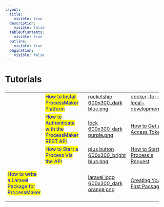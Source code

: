 ```yaml
---
layout:
  title:
    visible: true
  description:
    visible: false
  tableOfContents:
    visible: true
  outline:
    visible: true
  pagination:
    visible: false
---
```


# Tutorials

<table data-view="cards"><thead><tr><th></th><th></th><th></th><th data-hidden data-card-cover data-type="files"></th><th data-hidden data-card-target data-type="content-ref"></th></tr></thead><tbody><tr><td></td><td><mark style="color:blue;">How to Install ProcessMaker Platform</mark></td><td></td><td><a href=".gitbook/assets/rocketship 600x300_dark blue.png">rocketship 600x300_dark blue.png</a></td><td><a href="getting-started/installation/docker-for-local-development.md">docker-for-local-development.md</a></td></tr><tr><td></td><td><mark style="color:blue;">How to Authenticate with the ProcessMaker REST API</mark></td><td></td><td><a href=".gitbook/assets/lock 600x300_dark purple.png">lock 600x300_dark purple.png</a></td><td><a href="http://127.0.0.1:5000/s/7PyIjqHDo60JXPLPD89h/working-with-the-api/how-to-get-an-access-token">How to Get an Access Token</a></td></tr><tr><td></td><td><mark style="color:blue;">How to Start a Process Via the API</mark></td><td></td><td><a href=".gitbook/assets/plus button 600x300_bright blue.png">plus button 600x300_bright blue.png</a></td><td><a href="http://127.0.0.1:5000/s/7PyIjqHDo60JXPLPD89h/working-with-the-api/how-to-start-a-processs-request">How to Start a Process's Request</a></td></tr><tr><td><p></p><p><mark style="color:blue;">How to write a Laravel Package for ProcessMaker</mark></p></td><td></td><td></td><td><a href=".gitbook/assets/laravel logo 600x300_dark orange.png">laravel logo 600x300_dark orange.png</a></td><td><a href="http://127.0.0.1:5000/s/EJcqmnNHBgJFN16gHzvE/developing-packages/creating-your-first-package">Creating Your First Package</a></td></tr></tbody></table>
